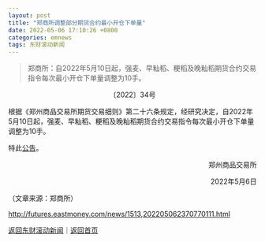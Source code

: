 ```yaml
---
layout: post
title: "郑商所调整部分期货合约最小开仓下单量"
date: 2022-05-06 17:10:26 +0800
categories: emnews
tags: 东财滚动新闻
---
```

> 郑商所：自2022年5月10日起，强麦、早籼稻、粳稻及晚籼稻期货合约交易指令每次最小开仓下单量调整为10手。

<p style="text-align:center;">〔2022〕34号</p><p>根据《郑州商品交易所期货交易细则》第二十六条规定，经研究决定，自2022年5月10日起，强麦、早籼稻、粳稻及晚籼稻期货合约交易指令每次最小开仓下单量调整为10手。</p><p>特此<span id="Info.3332"><a href="http://data.eastmoney.com/notices/" class="infokey">公告</a></span>。</p><p style="text-align:right;">郑州商品交易所</p><p style="text-align:right;">2022年5月6日</p><p class="em_media">（文章来源：郑商所）</p>

<http://futures.eastmoney.com/news/1513,202205062370770111.html>

[返回东财滚动新闻](//finews.withounder.com/emnews/)｜[返回首页](//finews.withounder.com/)
